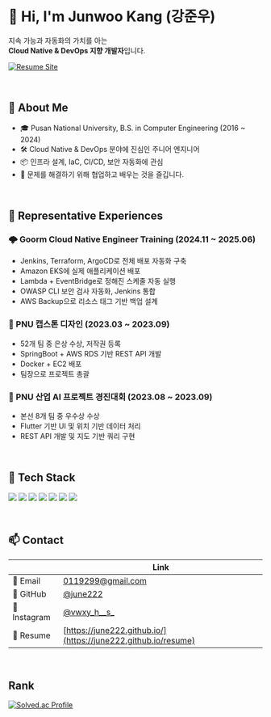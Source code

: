 # 👋 Hi, I'm Junwoo Kang (강준우)

지속 가능과 자동화의 가치를 아는  
**Cloud Native & DevOps 지향 개발자**입니다.

[![Resume Site](https://img.shields.io/badge/View%20My%20Resume-%23000000.svg?style=for-the-badge&logo=github&logoColor=white)](https://june222.github.io/resume)

<br>

## 🚀 About Me

- 🎓 Pusan National University, B.S. in Computer Engineering (2016 ~ 2024)
- 🛠️ Cloud Native & DevOps 분야에 진심인 주니어 엔지니어
- 📦 인프라 설계, IaC, CI/CD, 보안 자동화에 관심
- 🧠 문제를 해결하기 위해 협업하고 배우는 것을 즐깁니다.

<br>

## 💼 Representative Experiences

### 🌩️ Goorm Cloud Native Engineer Training (2024.11 ~ 2025.06)

- Jenkins, Terraform, ArgoCD로 전체 배포 자동화 구축
- Amazon EKS에 실제 애플리케이션 배포
- Lambda + EventBridge로 정해진 스케줄 자동 실행
- OWASP CLI 보안 검사 자동화, Jenkins 통합
- AWS Backup으로 리소스 태그 기반 백업 설계

### 🏅 PNU 캡스톤 디자인 (2023.03 ~ 2023.09)

- 52개 팀 중 은상 수상, 저작권 등록
- SpringBoot + AWS RDS 기반 REST API 개발
- Docker + EC2 배포
- 팀장으로 프로젝트 총괄

### 🧭 PNU 산업 AI 프로젝트 경진대회 (2023.08 ~ 2023.09)

- 본선 8개 팀 중 우수상 수상
- Flutter 기반 UI 및 위치 기반 데이터 처리
- REST API 개발 및 지도 기반 쿼리 구현

<br>

## 🧰 Tech Stack

<img src="https://img.shields.io/badge/Docker-2496ED?style=flat&logo=Docker&logoColor=white"/> <img src="https://img.shields.io/badge/Terraform-844FBA?style=flat&logo=Terraform&logoColor=white"/> <img src="https://img.shields.io/badge/Jenkins-ED986C?style=flat&logo=Jenkins&logoColor=white"/> <img src="https://img.shields.io/badge/ArgoCD-EF7B4D?style=flat&logo=Argo&logoColor=white"/> <img src="https://img.shields.io/badge/Kubernetes-326CE5?style=flat&logo=Kubernetes&logoColor=white"/> <img src="https://img.shields.io/badge/Flutter-02569B?style=flat&logo=Flutter&logoColor=white"/> <img src="https://img.shields.io/badge/SpringBoot-6DB33F?style=flat&logo=SpringBoot&logoColor=white"/>

<br>

## 📫 Contact

|        | Link |
|--------|------|
| 📧 Email | [0119299@gmail.com](mailto:0119299@gmail.com) |
| 🐙 GitHub | [@june222](https://github.com/june222) |
| 📸 Instagram | [@vwxy_h__s_](https://www.instagram.com/vwxy_h__s_/) |
| 📄 Resume | [https://june222.github.io/](https://june222.github.io/resume) |


<br>

## Rank
[![Solved.ac Profile](http://mazassumnida.wtf/api/v2/generate_badge?boj=jangtai4)](https://solved.ac/jangtai4/)


